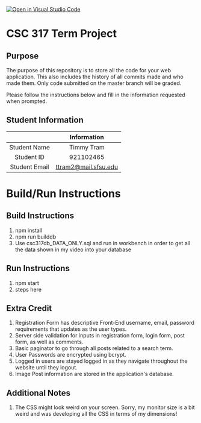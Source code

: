 [![Open in Visual Studio Code](https://classroom.github.com/assets/open-in-vscode-f059dc9a6f8d3a56e377f745f24479a46679e63a5d9fe6f495e02850cd0d8118.svg)](https://classroom.github.com/online_ide?assignment_repo_id=6118358&assignment_repo_type=AssignmentRepo)
# CSC 317 Term Project

## Purpose

The purpose of this repository is to store all the code for your web application. This also includes the history of all commits made and who made them. Only code submitted on the master branch will be graded.

Please follow the instructions below and fill in the information requested when prompted.

## Student Information

|               | Information   |
|:-------------:|:-------------:|
| Student Name  | Timmy Tram     |
| Student ID    | 921102465       |
| Student Email | ttram2@mail.sfsu.edu    |



# Build/Run Instructions

## Build Instructions
1. npm install
2. npm run builddb
3. Use csc317db_DATA_ONLY.sql and run in workbench in order to get all the data shown in my video into your database

## Run Instructions
1. npm start
2. steps here 

## Extra Credit
1. Registration Form has descriptive Front-End username, email, password requirements that updates as the user types.
2. Server side validation for inputs in registration form, login form, post form, as well as comments.
2. Basic paginator to go through all posts related to a search term.
3. User Passwords are encrypted using bcrypt.
4. Logged in users are stayed logged in as they navigate throughout the website until they logout.
5. Image Post information are stored in the application's database.

## Additional Notes
1. The CSS might look weird on your screen. Sorry, my monitor size is a bit weird and was developing all the CSS in terms of my dimensions!